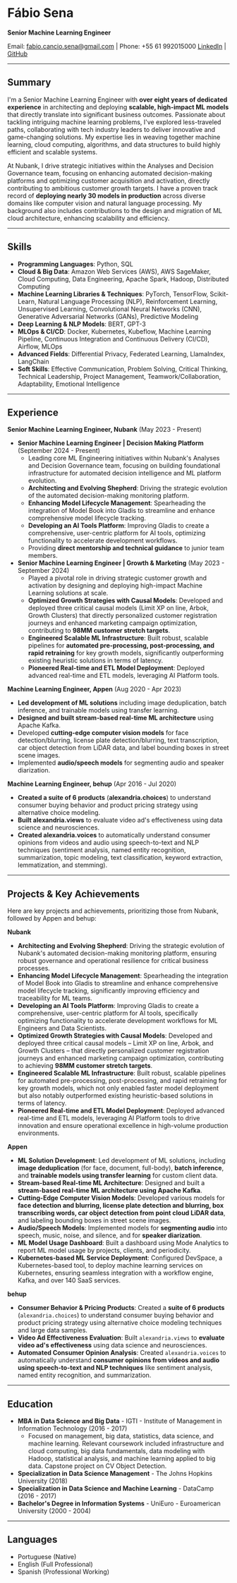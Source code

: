 # Fábio Sena

**Senior Machine Learning Engineer**

Email: fabio.cancio.sena@gmail.com | Phone: +55 61 992015000
[LinkedIn](https://linkedin.com/in/fabio-sena-mlengineer) | [GitHub](https://github.com/fabio-cancio-sena)

---

## Summary

I'm a Senior Machine Learning Engineer with **over eight years of dedicated experience** in architecting and deploying **scalable, high-impact ML models** that directly translate into significant business outcomes. Passionate about tackling intriguing machine learning problems, I've explored less-traveled paths, collaborating with tech industry leaders to deliver innovative and game-changing solutions. My expertise lies in weaving together machine learning, cloud computing, algorithms, and data structures to build highly efficient and scalable systems.

At Nubank, I drive strategic initiatives within the Analyses and Decision Governance team, focusing on enhancing automated decision-making platforms and optimizing customer acquisition and activation, directly contributing to ambitious customer growth targets. I have a proven track record of **deploying nearly 30 models in production** across diverse domains like computer vision and natural language processing. My background also includes contributions to the design and migration of ML cloud architecture, enhancing scalability and efficiency.

---

## Skills

*   **Programming Languages**: Python, SQL
*   **Cloud & Big Data**: Amazon Web Services (AWS), AWS SageMaker, Cloud Computing, Data Engineering, Apache Spark, Hadoop, Distributed Computing
*   **Machine Learning Libraries & Techniques**: PyTorch, TensorFlow, Scikit-Learn, Natural Language Processing (NLP), Reinforcement Learning, Unsupervised Learning, Convolutional Neural Networks (CNN), Generative Adversarial Networks (GANs), Predictive Modeling
*   **Deep Learning & NLP Models**: BERT, GPT-3
*   **MLOps & CI/CD**: Docker, Kubernetes, Kubeflow, Machine Learning Pipeline, Continuous Integration and Continuous Delivery (CI/CD), Airflow, MLOps
*   **Advanced Fields**: Differential Privacy, Federated Learning, LlamaIndex, LangChain
*   **Soft Skills**: Effective Communication, Problem Solving, Critical Thinking, Technical Leadership, Project Management, Teamwork/Collaboration, Adaptability, Emotional Intelligence

---

## Experience

**Senior Machine Learning Engineer, Nubank** (May 2023 - Present)
*   **Senior Machine Learning Engineer | Decision Making Platform** (September 2024 - Present)
    *   Leading core ML Engineering initiatives within Nubank's Analyses and Decision Governance team, focusing on building foundational infrastructure for automated decision intelligence and ML platform evolution.
    *   **Architecting and Evolving Shepherd**: Driving the strategic evolution of the automated decision-making monitoring platform.
    *   **Enhancing Model Lifecycle Management**: Spearheading the integration of Model Book into Gladis to streamline and enhance comprehensive model lifecycle tracking.
    *   **Developing an AI Tools Platform**: Improving Gladis to create a comprehensive, user-centric platform for AI tools, optimizing functionality to accelerate development workflows.
    *   Providing **direct mentorship and technical guidance** to junior team members.
*   **Senior Machine Learning Engineer | Growth & Marketing** (May 2023 - September 2024)
    *   Played a pivotal role in driving strategic customer growth and activation by designing and deploying high-impact Machine Learning solutions at scale.
    *   **Optimized Growth Strategies with Causal Models**: Developed and deployed three critical causal models (Limit XP on line, Arbok, Growth Clusters) that directly personalized customer registration journeys and enhanced marketing campaign optimization, contributing to **98MM customer stretch targets**.
    *   **Engineered Scalable ML Infrastructure**: Built robust, scalable pipelines for **automated pre-processing, post-processing, and rapid retraining** for key growth models, significantly outperforming existing heuristic solutions in terms of latency.
    *   **Pioneered Real-time and ETL Model Deployment**: Deployed advanced real-time and ETL models, leveraging AI Platform tools.

**Machine Learning Engineer, Appen** (Aug 2020 - Apr 2023)
*   **Led development of ML solutions** including image deduplication, batch inference, and trainable models using transfer learning.
*   **Designed and built stream-based real-time ML architecture** using Apache Kafka.
*   Developed **cutting-edge computer vision models** for face detection/blurring, license plate detection/blurring, text transcription, car object detection from LiDAR data, and label bounding boxes in street scene images.
*   Implemented **audio/speech models** for segmenting audio and speaker diarization.

**Machine Learning Engineer, behup** (Apr 2016 - Jul 2020)
*   **Created a suite of 6 products** (**alexandria.choices**) to understand consumer buying behavior and product pricing strategy using alternative choice modeling.
*   **Built alexandria.views** to evaluate video ad's effectiveness using data science and neurosciences.
*   **Created alexandria.voices** to automatically understand consumer opinions from videos and audio using speech-to-text and NLP techniques (sentiment analysis, named entity recognition, summarization, topic modeling, text classification, keyword extraction, lemmatization, and stemming).

---

## Projects & Key Achievements

Here are key projects and achievements, prioritizing those from Nubank, followed by Appen and behup:

**Nubank**
*   **Architecting and Evolving Shepherd**: Driving the strategic evolution of Nubank's automated decision-making monitoring platform, ensuring robust governance and operational resilience for critical business processes.
*   **Enhancing Model Lifecycle Management**: Spearheading the integration of Model Book into Gladis to streamline and enhance comprehensive model lifecycle tracking, significantly improving efficiency and traceability for ML teams.
*   **Developing an AI Tools Platform**: Improving Gladis to create a comprehensive, user-centric platform for AI tools, specifically optimizing functionality to accelerate development workflows for ML Engineers and Data Scientists.
*   **Optimized Growth Strategies with Causal Models**: Developed and deployed three critical causal models – Limit XP on line, Arbok, and Growth Clusters – that directly personalized customer registration journeys and enhanced marketing campaign optimization, contributing to achieving **98MM customer stretch targets**.
*   **Engineered Scalable ML Infrastructure**: Built robust, scalable pipelines for automated pre-processing, post-processing, and rapid retraining for key growth models, which not only enabled faster model deployment but also notably outperformed existing heuristic-based solutions in terms of latency.
*   **Pioneered Real-time and ETL Model Deployment**: Deployed advanced real-time and ETL models, leveraging AI Platform tools to drive innovation and ensure operational excellence in high-volume production environments.

**Appen**
*   **ML Solution Development**: Led development of ML solutions, including **image deduplication** (for face, document, full-body), **batch inference**, and **trainable models using transfer learning** for custom client data.
*   **Stream-based Real-time ML Architecture**: Designed and built a **stream-based real-time ML architecture using Apache Kafka**.
*   **Cutting-Edge Computer Vision Models**: Developed various models for **face detection and blurring, license plate detection and blurring, box transcribing words, car object detection from point cloud LiDAR data**, and labeling bounding boxes in street scene images.
*   **Audio/Speech Models**: Implemented models for **segmenting audio** into speech, music, noise, and silence, and for **speaker diarization**.
*   **ML Model Usage Dashboard**: Built a dashboard using Mode Analytics to report ML model usage by projects, clients, and periodicity.
*   **Kubernetes-based ML Service Deployment**: Configured DevSpace, a Kubernetes-based tool, to deploy machine learning services on Kubernetes, ensuring seamless integration with a workflow engine, Kafka, and over 140 SaaS services.

**behup**
*   **Consumer Behavior & Pricing Products**: Created a **suite of 6 products** (`alexandria.choices`) to understand consumer buying behavior and product pricing strategy using alternative choice modeling techniques and large data samples.
*   **Video Ad Effectiveness Evaluation**: Built `alexandria.views` to **evaluate video ad's effectiveness** using data science and neurosciences.
*   **Automated Consumer Opinion Analysis**: Created `alexandria.voices` to automatically understand **consumer opinions from videos and audio using speech-to-text and NLP techniques** like sentiment analysis, named entity recognition, and summarization.

---

## Education

*   **MBA in Data Science and Big Data** - IGTI - Institute of Management in Information Technology (2016 - 2017)
    *   Focused on management, big data, statistics, data science, and machine learning. Relevant coursework included infrastructure and cloud computing, big data fundamentals, data modeling with Hadoop, statistical analysis, and machine learning applied to big data. Capstone project on CV Object Detection.
*   **Specialization in Data Science Management** - The Johns Hopkins University (2018)
*   **Specialization in Data Science and Machine Learning** - DataCamp (2016 - 2017)
*   **Bachelor's Degree in Information Systems** - UniEuro - Euroamerican University (2000 - 2004)

---

## Languages

*   Portuguese (Native)
*   English (Full Professional)
*   Spanish (Professional Working)
